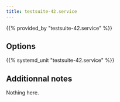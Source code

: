 ```yaml
---
title: testsuite-42.service
---
```


{{% provided_by "testsuite-42.service" %}}

## Options

{{% systemd_unit "testsuite-42.service" %}}

## Additionnal notes

Nothing here.
